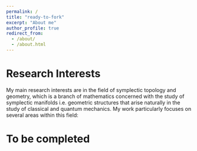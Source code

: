 ```yaml
---
permalink: /
title: "ready-to-fork"
excerpt: "About me"
author_profile: true
redirect_from: 
  - /about/
  - /about.html
---
```


Research Interests
======
My main research interests are in the field of symplectic topology and geometry, which is a branch of mathematics concerned with the study of symplectic manifolds i.e. geometric structures that arise naturally in the study of classical and quantum mechanics. My work particularly focuses on several areas within this field:

To be completed
======

